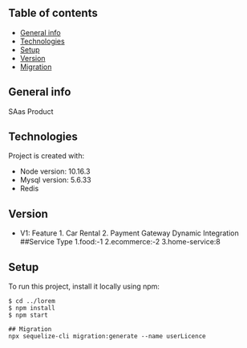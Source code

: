 ## Table of contents
* [General info](#general-info)
* [Technologies](#technologies)
* [Setup](#setup)
* [Version](#version)
* [Migration](#migration)
## General info
SAas Product
	
## Technologies
Project is created with:
* Node version: 10.16.3
* Mysql version: 5.6.33
* Redis 

## Version
 * V1:
    Feature 
        1. Car Rental 
        2. Payment Gateway Dynamic Integration
##Service Type
    1.food:-1
    2.ecommerce:-2
    3.home-service:8
## Setup
To run this project, install it locally using npm:

```
$ cd ../lorem
$ npm install
$ npm start

## Migration
npx sequelize-cli migration:generate --name userLicence

